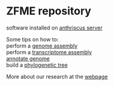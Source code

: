 
# ZFME repository

software installed on [anthriscus server](software/) 

Some tips on how to:  
perform a [genome assembly](genome_assembly/)  
perform a [transcriptome assembly](transcriptome_assembly/)  
[annotate genome](annotation)  
build a [phylogenetic tree](tree/)  



More about our research at the [webpage](http://zfme.biol.uw.edu.pl)
